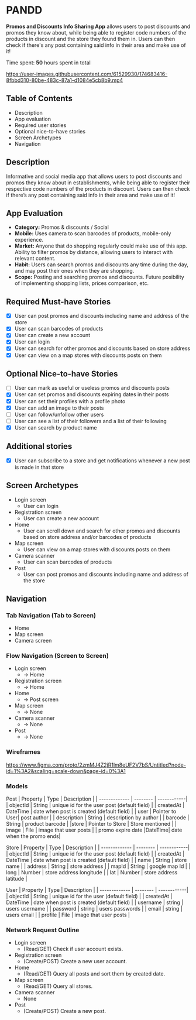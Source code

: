 # PANDD
**Promos and Discounts Info Sharing App** allows users to post discounts and promos they know about, while being able to register code numbers of the products in discount and the store they found them in. Users can then check if there's any post containing said info in their area and make use of it!

Time spent: **50** hours spent in total


https://user-images.githubusercontent.com/61529930/174683416-8fbbd310-80be-483c-87a1-d1084e5cb8b9.mp4



## Table of Contents
* Description
* App evaluation
* Required user stories
* Optional nice-to-have stories
* Screen Archetypes
* Navigation

## Description
Informative and social media app that allows users to post discounts and promos they know about in establishments, while being able to register their respective code numbers of the products in discount. Users can then check if there’s any post containing said info in their area and make use of it!

## App Evaluation
* **Category:** Promos & discounts / Social
* **Mobile:** Uses camera to scan barcodes of products, mobile-only experience.
* **Market:** Anyone that do shopping regularly could make use of this app. Ability to filter promos by distance, allowing users to interact with relevant content.
* **Habit:** Users can search promos and discounts any time during the day, and may post their ones when they are shopping.
* **Scope:** Posting and searching promos and discounts. Future posibility of implementing shopping lists, prices comparison, etc.

## Required Must-have Stories

* [X] User can post promos and discounts including name and address of the store
* [X] User can scan barcodes of products
* [X] User can create a new account
* [X] User can login
* [X] User can search for other promos and discounts based on store address
* [X] User can view on a map stores with discounts posts on them

## Optional Nice-to-have Stories

* [ ] User can mark as useful or useless promos and discounts posts
* [X] User can set promos and discounts expiring dates in their posts
* [X] User can set their profiles with a profile photo
* [X] User can add an image to their posts
* [ ] User can follow/unfollow other users
* [ ] User can see a list of their followers and a list of their following
* [X] User can search by product name

## Additional stories

* [X] User can subscribe to a store and get notifications whenever a new post is made in that store

## Screen Archetypes

* Login screen
   * User can login
* Registration screen
   * User can create a new account
* Home
   * User can scroll down and search for other promos and discounts based on store address and/or barcodes of products
* Map screen
   * User can view on a map stores with discounts posts on them
* Camera scanner
   * User can scan barcodes of products
* Post
   * User can post promos and discounts including name and address of the store

## Navigation

### Tab Navigation (Tab to Screen)

* Home
* Map screen
* Camera screen

### Flow Navigation (Screen to Screen)

* Login screen
   * → Home
* Registration screen
   * → Home
* Home
   * → Post screen
* Map screen
   * → None
* Camera scanner
   * → None
* Post
   * → None

### Wireframes
https://www.figma.com/proto/2zmMJ4Z2jR1lm8eUF2V7bS/Untitled?node-id=1%3A2&scaling=scale-down&page-id=0%3A1

### Models
Post
 | Property      | Type     | Description |
   | ------------- | -------- | ------------|
   | objectId      | String   | unique id for the user post (default field) |
   | createdAt     | DateTime | date when post is created (default field) |
   | user        | Pointer to User| post author |
   | description       | String   | description by author |
   | barcode     | String | product barcode |
   |store   | Pointer to Store | Store mentioned | 
   | image         | File     | image that user posts |
   | promo expire date |DateTime| date when the promo ends|
   
Store
| Property      | Type     | Description |
   | ------------- | -------- | ------------|
   | objectId      | String   | unique id for the user post (default field) |
   | createdAt     | DateTime | date when post is created (default field) |
   | name     | String | store name |
   | address   | String | store address |
   | mapId   | String | google map Id |
   | long   | Number | store address longitude |
   | lat   | Number | store address latitude |
   
   

User
 | Property      | Type     | Description |
   | ------------- | -------- | ------------|
   | objectId      | String   | unique id for the user (default field) |
   | createdAt     | DateTime | date when post is created (default field) |
   | username     | string | users username |
   | password     | string | users passwords |
   | email     | string | users email |
   | profile         | File     | image that user posts |
   
### Network Request Outline
* Login screen
   * (Read/GET) Check if user account exists.
* Registration screen
   * (Create/POST) Create a new user account.
* Home 
    * (Read/GET) Query all posts and sort them by created date.
* Map screen
    * (Read/GET) Query all stores.
* Camera scanner
    *  None
* Post
    * (Create/POST) Create a new post.
    
